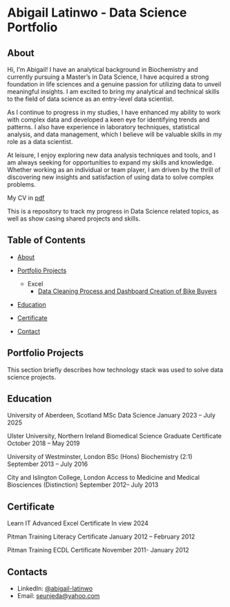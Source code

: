 # Abigail Latinwo - Data Science Portfolio
## About

Hi, I’m Abigail! I have an analytical background in Biochemistry and currently pursuing a Master’s in Data Science, I have acquired a strong foundation in life sciences and a genuine passion for utilizing data to unveil meaningful insights. I am excited to bring my analytical and technical skills to the field of data science as an entry-level data scientist.

As I continue to progress in my studies, I have enhanced my ability to work with complex data and developed a keen eye for identifying trends and patterns. I also have experience in laboratory techniques, statistical analysis, and data management, which I believe will be valuable skills in my role as a data scientist.

At leisure, I enjoy exploring new data analysis techniques and tools, and I am always seeking for opportunities to expand my skills and knowledge. Whether working as an individual or team player, I am driven by the thrill of discovering new insights and satisfaction of using data to solve complex problems.

My CV in [pdf](https://github.com/Seunjeda/AbigailLatinwo/blob/main/Abigail-latinwo%20CV.pdf)

This is a repository to track my progress in Data Science related topics, as well as show casing shared projects and skills.
## Table of Contents
- [About](https://github.com/Seunjeda/AbigailLatinwo/blob/main/README.md#about)
- [Portfolio Projects](https://github.com/Seunjeda/AbigailLatinwo/blob/main/README.md#portfolio-projects)
  - Excel
    - [Data Cleaning Process and Dashboard Creation of Bike Buyers](https://github.com/Seunjeda/AbigailLatinwo/Data-Analysis-Portfolio#Data-Cleaning-Process-Dashboard-Creation-Bike-Buyers)

- [Education](https://github.com/Seunjeda/AbigailLatinwo/blob/main/README.md#education)
- [Certificate](https://github.com/Seunjeda/AbigailLatinwo/blob/main/README.md#certificate)
- [Contact](https://github.com/Seunjeda/AbigailLatinwo/blob/main/README.md#contacts)
## Portfolio Projects
This section briefly describes how technology stack was used to solve data science projects. 

## Education
University of Aberdeen, Scotland
MSc Data Science 
January 2023 – July 2025

Ulster University, Northern Ireland
Biomedical Science Graduate Certificate
October 2018 – May 2019

University of Westminster, London
BSc (Hons) Biochemistry (2:1)
September 2013 – July 2016

City and Islington College, London
Access to Medicine and Medical Biosciences (Distinction) 
September 2012– July 2013

## Certificate
Learn IT Advanced 
Excel Certificate        In view 	2024

Pitman Training
Literacy Certificate	   January 2012 – February 2012

Pitman Training 
ECDL Certificate 	       November 2011- January 2012

## Contacts
- LinkedIn: [@abigail-latinwo](https://www.linkedin.com/in/abigail-latinwo/)
- Email: seunjeda@yahoo.com
  
